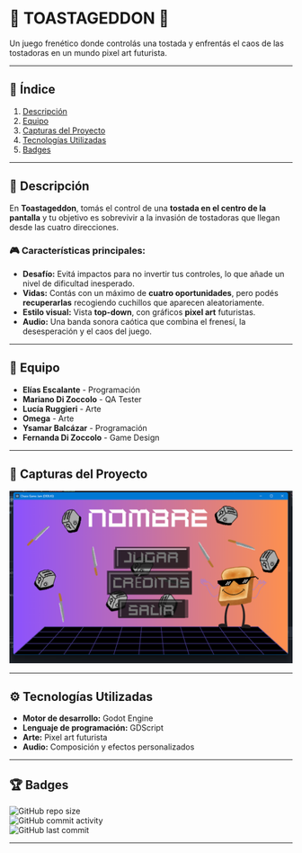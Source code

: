 # 🌟 **TOASTAGEDDON** 🌟  
Un juego frenético donde controlás una tostada y enfrentás el caos de las tostadoras en un mundo pixel art futurista.

---

## 🚀 **Índice**  
1. [Descripción](#📝-descripción)  
2. [Equipo](#💼-equipo)  
3. [Capturas del Proyecto](#📸-capturas-del-proyecto)  
4. [Tecnologías Utilizadas](#⚙️-tecnologías-utilizadas)  
5. [Badges](#🏆-badges)

---

## 📝 **Descripción**  

En **Toastageddon**, tomás el control de una **tostada en el centro de la pantalla** y tu objetivo es sobrevivir a la invasión de tostadoras que llegan desde las cuatro direcciones.  

### 🎮 **Características principales**:  
- **Desafío:** Evitá impactos para no invertir tus controles, lo que añade un nivel de dificultad inesperado.  
- **Vidas:** Contás con un máximo de **cuatro oportunidades**, pero podés **recuperarlas** recogiendo cuchillos que aparecen aleatoriamente.  
- **Estilo visual:** Vista **top-down**, con gráficos **pixel art** futuristas.  
- **Audio:** Una banda sonora caótica que combina el frenesí, la desesperación y el caos del juego.  

---

## 💼 **Equipo**  

- **Elías Escalante** - Programación  
- **Mariano Di Zoccolo** - QA Tester  
- **Lucía Ruggieri** - Arte  
- **Omega** - Arte  
- **Ysamar Balcázar** - Programación  
- **Fernanda Di Zoccolo** - Game Design  

---

## 📸 **Capturas del Proyecto**  

<img src="https://github.com/YsaLuna/Chaos-Game-Jam/blob/main/assets/images/captura.png" width="600" alt="Captura del Proyecto" />

---

## ⚙️ **Tecnologías Utilizadas**  

- **Motor de desarrollo:** Godot Engine  
- **Lenguaje de programación:** GDScript  
- **Arte:** Pixel art futurista  
- **Audio:** Composición y efectos personalizados  

---

## 🏆 **Badges**  

![GitHub repo size](https://img.shields.io/github/repo-size/YsaLuna/Chaos-Game-Jam)  
![GitHub commit activity](https://img.shields.io/github/commit-activity/m/YsaLuna/Chaos-Game-Jam)  
![GitHub last commit](https://img.shields.io/github/last-commit/YsaLuna/Chaos-Game-Jam)  

---


